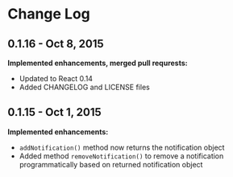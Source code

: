 # Change Log

## 0.1.16 - Oct 8, 2015

**Implemented enhancements, merged pull requrests:**

* Updated to React 0.14
* Added CHANGELOG and LICENSE files

## 0.1.15 - Oct 1, 2015

**Implemented enhancements:**

* `addNotification()` method now returns the notification object
* Added method `removeNotification()` to remove a notification programmatically based on returned notification object
